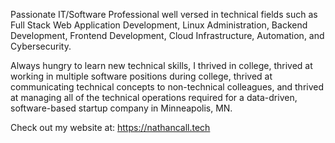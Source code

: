 Passionate IT/Software Professional well versed in technical fields such as Full Stack Web Application Development, Linux Administration, Backend Development, Frontend Development, Cloud Infrastructure, Automation, and Cybersecurity. 

Always hungry to learn new technical skills, I thrived in college, thrived at working in multiple software positions during college, thrived at communicating technical concepts to non-technical colleagues, and thrived at managing all of the technical operations required for a data-driven, software-based startup company in Minneapolis, MN.

Check out my website at: https://nathancall.tech
